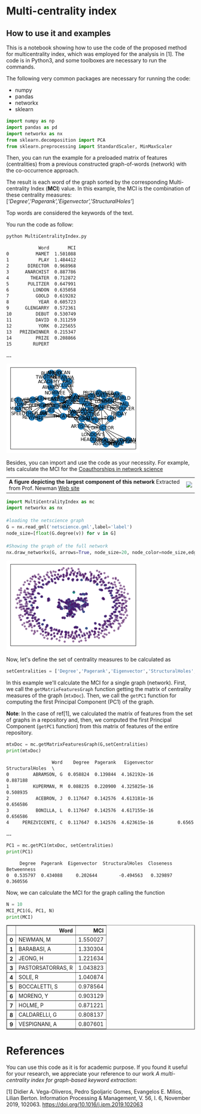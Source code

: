 # Multi-centrality index

## How to use it and examples 

This is a notebook showing how to use the code of the proposed method for multicentrality index, which was employed for the analysis in [1]. The code is in Python3, and some toolboxes are necessary to run the commands. 

The following very common packages are necessary for running the code:

* numpy
* pandas
* networkx
* sklearn

``` python
import numpy as np
import pandas as pd
import networkx as nx
from sklearn.decomposition import PCA
from sklearn.preprocessing import StandardScaler, MinMaxScaler
```

Then, you can run the example for a preloaded matrix of features (centralities) from a previous constructed graph-of-words (network) with the co-occurrence approach. 

The result is each word of the graph sorted by the corresponding Multi-centrality Index (**MCI**) value. 
In this example, the MCI is the combination of these centrality measures: [*'Degree','Pagerank','Eigenvector','StructuralHoles'*]

Top words are considered the keywords of the text.

You run the code as follow:

```python
python MultiCentralityIndex.py
```


                Word       MCI
    0          MAMET  1.501088
    1           PLAY  1.484412
    2       DIRECTOR  0.968968
    3      ANARCHIST  0.887786
    4        THEATER  0.712872
    5       PULITZER  0.647991
    6         LONDON  0.635058
    7          GOOLD  0.619282
    8           YEAR  0.605723
    9      GLENGARRY  0.572361
    10         DEBUT  0.530749
    11         DAVID  0.311259
    12          YORK  0.225655
    13   PRIZEWINNER  0.215347
    14         PRIZE  0.208866
    15        RUPERT  


<b>              ...              </b>


![png](output_8_0.png)


Besides, you can import and use the code as your necessity. For example, lets calculate the MCI for the <a href='http://www-personal.umich.edu/~mejn/centrality/' target='_blank'>Coauthorships in network science</a> <table><tr><td><span><b> A figure depicting the largest component of this network</b></span> Extracted from Prof. Newman <a href='http://www-personal.umich.edu/~mejn/netdata' target='_blank'> Web site</a></td><td><img src='http://www-personal.umich.edu/~mejn/centrality/labeleds.png'></td></tr></table>


``` python
import MultiCentralityIndex as mc
import networkx as nx

#loading the netscience graph
G = nx.read_gml('netscience.gml',label='label')
node_size=[float(G.degree(v)) for v in G]

#Showing the graph of the full network
nx.draw_networkx(G, arrows=True, node_size=20, node_color=node_size,edge_color='grey',alpha=.5,with_labels=False)
```

![png](output_11_0.png)


Now, let's define the set of centrality measures to be calculated as
``` python 
setCentralities = ['Degree','Pagerank','Eigenvector','StructuralHoles','Closeness', 'Betweenness']
```
In this example we'll calculate the MCI for a single graph (network). First, we call the ```getMatrixFeaturesGraph``` function getting the matrix of centrality measures of the graph (``mtxDoc``). Then, we call the ```getPC1``` function for computing the first Principal Component (PC1) of the graph.

**Note**: In the case of ref[1], we calculated the matrix of features from the set of graphs in a repository and, then, we computed the first Principal Component (```getPC1``` function) from this matrix of features of the entire repository.



``` python
mtxDoc = mc.getMatrixFeaturesGraph(G,setCentralities)
print(mtxDoc)
```


                     Word    Degree  Pagerank   Eigenvector  StructuralHoles  \
    0         ABRAMSON, G  0.058824  0.139844  4.162192e-16         0.887188   
    1         KUPERMAN, M  0.088235  0.220900  4.325825e-16         0.508935   
    2          ACEBRON, J  0.117647  0.142576  4.613181e-16         0.656586   
    3          BONILLA, L  0.117647  0.142576  4.617155e-16         0.656586   
    4     PEREZVICENTE, C  0.117647  0.142576  4.623615e-16         0.6565


<b>              ...              </b>


```python
PC1 = mc.getPC1(mtxDoc, setCentralities)
print(PC1)
```

         Degree  Pagerank  Eigenvector  StructuralHoles  Closeness  Betweenness
    0  0.535797  0.434088     0.202644        -0.494563   0.329897     0.360556
    

Now, we can calculate the MCI for the graph calling the function 

``` python 
N = 10
MCI_PC1(G, PC1, N)
print(MCI)
```


<div>
<style scoped>
    .dataframe tbody tr th:only-of-type {
        vertical-align: middle;
    }

    .dataframe tbody tr th {
        vertical-align: top;
    }

    .dataframe thead th {
        text-align: right;
    }
</style>
<table border="1" class="dataframe">
  <thead>
    <tr style="text-align: right;">
      <th></th>
      <th>Word</th>
      <th>MCI</th>
    </tr>
  </thead>
  <tbody>
    <tr>
      <th>0</th>
      <td>NEWMAN, M</td>
      <td>1.550027</td>
    </tr>
    <tr>
      <th>1</th>
      <td>BARABASI, A</td>
      <td>1.330304</td>
    </tr>
    <tr>
      <th>2</th>
      <td>JEONG, H</td>
      <td>1.221634</td>
    </tr>
    <tr>
      <th>3</th>
      <td>PASTORSATORRAS, R</td>
      <td>1.043823</td>
    </tr>
    <tr>
      <th>4</th>
      <td>SOLE, R</td>
      <td>1.040874</td>
    </tr>
    <tr>
      <th>5</th>
      <td>BOCCALETTI, S</td>
      <td>0.978564</td>
    </tr>
    <tr>
      <th>6</th>
      <td>MORENO, Y</td>
      <td>0.903129</td>
    </tr>
    <tr>
      <th>7</th>
      <td>HOLME, P</td>
      <td>0.871221</td>
    </tr>
    <tr>
      <th>8</th>
      <td>CALDARELLI, G</td>
      <td>0.808137</td>
    </tr>
    <tr>
      <th>9</th>
      <td>VESPIGNANI, A</td>
      <td>0.807601</td>
    </tr>
  </tbody>
</table>
</div>


# References
You can use this code as it is for academic purpose. If you found it useful for your research, we appreciate your reference to our work _A multi-centrality index for graph-based keyword extraction_:

[1] Didier A. Vega-Oliveros, Pedro Spoljaric Gomes, Evangelos E. Milios, Lilian Berton. Information Processing & Management, V. 56, I. 6, November 2019, 102063. https://doi.org/10.1016/j.ipm.2019.102063



```python

```

